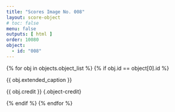 ```yaml
---
title: "Scores Image No. 008"
layout: score-object
# toc: false
menu: false
outputs: [ html ]
order: 10080
object:
  - id: "008"
---
```


{% for obj in objects.object_list %}
{% if obj.id == object[0].id %}

{{ obj.extended_caption }}

{{ obj.credit }} {.object-credit}

{% endif %}
{% endfor %}
